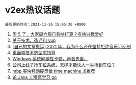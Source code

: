 # v2ex热议话题

`最后更新时间：2021-11-26 15:06:30 +0800`

1. [周 5 了，大家周六周日有啥打算？有啥兴趣爱好](https://www.v2ex.com/t/818055)
1. [关于技术，造谣和 vup](https://www.v2ex.com/t/818099)
1. [[自己的文章搬运] 2021 年，我为什么还在坚持拒绝音乐订阅制](https://www.v2ex.com/t/817931)
1. [桌面端技术选型求指导](https://www.v2ex.com/t/817940)
1. [Windows 系统间歇性卡顿，声音鬼畜。](https://www.v2ex.com/t/818084)
1. [公司上线了抢车位系统，怎样才能快人一手抢到车位？](https://www.v2ex.com/t/818046)
1. [mbp 买块移动硬盘做 time machine 求推荐](https://www.v2ex.com/t/817926)
1. [论 Java 工程师学习 go](https://www.v2ex.com/t/817992)


